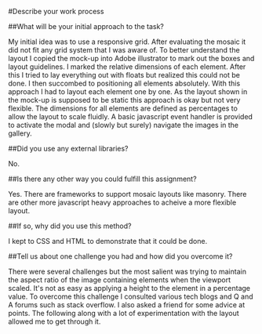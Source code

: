 #Describe your work process

##What will be your initial approach to the task?

My initial idea was to use a responsive grid. After evaluating the mosaic it did not fit any grid system that I was aware of. To better understand the layout I copied the mock-up into Adobe illustrator to mark out the boxes and layout guidelines. I marked the relative dimensions of each element. After this I tried to lay everything out with floats but realized this could not be done. I then succombed to positioning all elements absolutely. With this approach I had to layout each element one by one. As the layout shown in the mock-up is supposed to be static this approach is okay but not very flexible. The dimensions for all elements are defined as percentages to allow the layout to scale fluidly. A basic javascript event handler is provided to activate the modal and (slowly but surely) navigate the images in the gallery.

##Did you use any external libraries?

No.

##Is there any other way you could fulfill this assignment?

Yes. There are frameworks to support mosaic layouts like masonry. There are other more javascript heavy approaches to acheive a more flexible layout. 

##If so, why did you use this method?

I kept to CSS and HTML to demonstrate that it could be done.

##Tell us about one challenge you had and how did you overcome it?

There were several challenges but the most salient was trying to maintain the aspect ratio of the image containing elements when the viewport scaled. It's not as easy as applying a height to the element in a percentage value. To overcome this challenge I consulted various tech blogs and Q and A forums such as stack overflow. I also asked a friend for some advice at points. The following along with a lot of experimentation with the layout allowed me to get through it.
